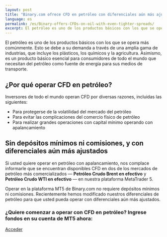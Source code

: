 ```yaml
---
layout: post
title: "Binary.com ofrece CFD en petróleo con diferenciales aún más ajustados"
language: es
permalink: /es/Binary-offers-CFDs-on-oil-with-even-tighter-spreads/
excerpt: El petróleo es uno de los productos básicos con los que se opera más comúnmente. Esto se debe a su demanda a través de una amplia gama de industrias, que incluye los plásticos, los químicos y la agricultura ...
---
```

El petróleo es uno de los productos básicos con los que se opera más comúnmente. Esto se debe a su demanda a través de una amplia gama de industrias, que incluye los plásticos, los químicos y la agricultura. Asimismo, es un producto básico esencial para consumidores de todo el mundo que necesitan del petróleo como fuente de energía para sus medios de transporte.

## ¿Por qué operar CFD en petróleo?

Inversores de todo el mundo operan CFD por diversas razones, incluidas las siguientes:

<ul class="bullet">
    <li>Para protegerse de la volatilidad del mercado del petróleo</li>
    <li>Para evitar las complicaciones del comercio físico de petróleo</li>
    <li>Para realizar grandes operaciones con capital mínimo operando con apalancamiento</li>
</ul>

## Sin depósitos mínimos ni comisiones, y con diferenciales aún más ajustados

Si usted quiere operar en petróleo con apalancamiento, nos complace informarle que se encuentran disponibles CFD en dos de los mercados de petróleo más comercializados –– <strong>Petróleo Crudo Brent en efectivo</strong> y <strong>Petróleo Crudo WTI en efectivo</strong> –– en nuestra plataforma MetaTrader 5.

Operar en la plataforma MT5 de Binary.com no requiere depósitos mínimos ni comisiones. Recientemente hemos modificado nuestros diferenciales de petróleo para que usted pueda operar con diferenciales aún más ajustados.

<div class="cta">
    <h3>¿Quiere comenzar a operar con CFD en petróleo? Ingrese fondos en su cuenta de MT5 ahora:</h3>
    <a class="button" href="https://www.binary.com/es/user/metatrader.html"><span>Acceder</span></a>
</div>